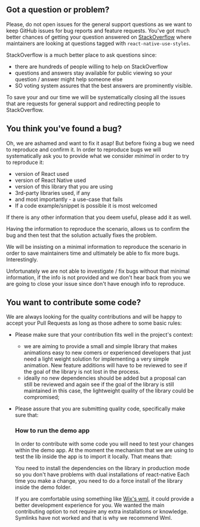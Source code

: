 ## Got a question or problem?

Please, do not open issues for the general support questions as we want to keep GitHub issues for bug reports and feature requests. You've got much better chances of getting your question answered on [StackOverflow](http://stackoverflow.com/questions/tagged/react-native-use-styles) where maintainers are looking at questions tagged with `react-native-use-styles`.

StackOverflow is a much better place to ask questions since:

- there are hundreds of people willing to help on StackOverflow
- questions and answers stay available for public viewing so your question / answer might help someone else
- SO voting system assures that the best answers are prominently visible.

To save your and our time we will be systematically closing all the issues that are requests for general support and redirecting people to StackOverflow.

## You think you've found a bug?

Oh, we are ashamed and want to fix it asap! But before fixing a bug we need to reproduce and confirm it. In order to reproduce bugs we will systematically ask you to provide what we consider _minimal_ in order to try to reproduce it:

- version of React used
- version of React Native used
- version of this library that you are using
- 3rd-party libraries used, if any
- and most importantly - a use-case that fails
- If a code example/snippet is possible it is most welcomed

If there is any other information that you deem useful, please add it as well.

Having the information to reproduce the scenario, allows us to confirm the bug and then test that the solution actually fixes the problem.

We will be insisting on a minimal information to reproduce the scenario in order to save maintainers time and ultimately be able to fix more bugs. Interestingly.

Unfortunately we are not able to investigate / fix bugs without that minimal information, if the info is not provided and we don't hear back from you we are going to close your issue since don't have enough info to reproduce.

## You want to contribute some code?

We are always looking for the quality contributions and will be happy to accept your Pull Requests as long as those adhere to some basic rules:

- Please make sure that your contribution fits well in the project's context:
  - we are aiming to provide a small and simple library that makes animations easy to new comers or experienced developers that just need a light weight solution for implementing a very simple animation. New feature additions will have to be reviewed to see if the goal of the library is not lost in the process.
  - ideally no new dependencies should be added but a proposal can still be reviewed and again see if the goal of the library is still maintained in this case, the lightweight quality of the library could be compromised;
- Please assure that you are submitting quality code, specifically make sure that:
  <!-- * Add test requirements once tests are added to the library -->
  <!-- * your directive has accompanying tests and all the tests are passing; -->
  <!-- * Add circleCi requirement once the check is added -->
  <!-- * your PR doesn't break the build; check the CircleCi build status after opening a PR and push corrective commits if anything goes wrong -->

  ### How to run the demo app

  In order to contribute with some code you will need to test your changes within the demo app. At the moment the mechanism that we are using to test the lib inside the app is to import it locally. That means that:

  You need to install the dependencies on the library in production mode so you don't have problems with dual installations of react-native
  Each time you make a change, you need to do a force install of the library inside the demo folder.

  If you are comfortable using something like [Wix's wml](https://github.com/wix/wml), it could provide a better development experience for you. We wanted the main contributing option to not require any extra installations or knowledge. Symlinks have not worked and that is why we recommend Wml.
